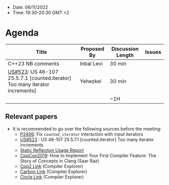 * Date: 06/11/2022
* Time: 19:30-20:30 GMT +2

# Agenda

| Title | Proposed By | Discussion Length | Issues       |
|----------|-------------|-------------|----------------|
| C++23 NB comments | Inbal Levi | 30 min   |   |
| [US#523](https://github.com/cplusplus/nbballot/issues/523): US 46-107 25.5.7.1 [counted.iterator] Too many iterator increments] | Yehezkel | 30 min   |   |
|                     |   | ~1H      |   |

## Relevant papers

* It is recommended to go over the following sources before the meeting:
  * [P2406](https://wg21.link/P2406): Fix `counted_iterator` interaction with input iterators
  * [US#523](https://github.com/cplusplus/nbballot/issues/523) : US 46-107 25.5.7.1 [counted.iterator] Too many iterator increments
  * [Static Reflection Usage Report](https://docs.google.com/document/d/1BwJy071WERGQedn8oMa11xnP15XM5l6nKxNS2jABx6Q/edit?usp=sharing)
  * [CppCon2019](https://www.youtube.com/watch?v=Y1o4rc9P1FQ): How to Implement Your First Compiler Feature: The Story of Concepts in Clang (Saar Raz)
  * [Cpp2 Link](https://godbolt.org/z/aEG7e5W7j) (Compiler Explorer)
  * [Carbon Link](https://carbon.godbolt.org/z/83EETEKqY) (Compiler Explorer)
  * [Circle Link](https://circle.godbolt.org/z/Y57Mxadz1) (Compiler Explorer)

